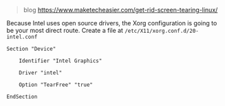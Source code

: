 > blog https://www.maketecheasier.com/get-rid-screen-tearing-linux/
> 
Because Intel uses open source drivers, the Xorg configuration 
is going to be your most direct route. Create a file at 
`/etc/X11/xorg.conf.d/20-intel.conf`

```
Section "Device"
 
    Identifier "Intel Graphics"
 
    Driver "intel"
 
    Option "TearFree" "true"
 
EndSection
```